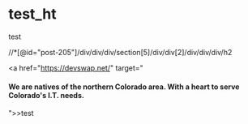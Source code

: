 # test_ht
test

//*[@id="post-205"]/div/div/div/section[5]/div/div[2]/div/div/div/h2

<a href="https://devswap.net/" target="<h4 class="elementor-heading-title elementor-size-default">We are natives of the northern Colorado area. With a heart to serve Colorado's I.T. needs.</h4>">>test</a>
